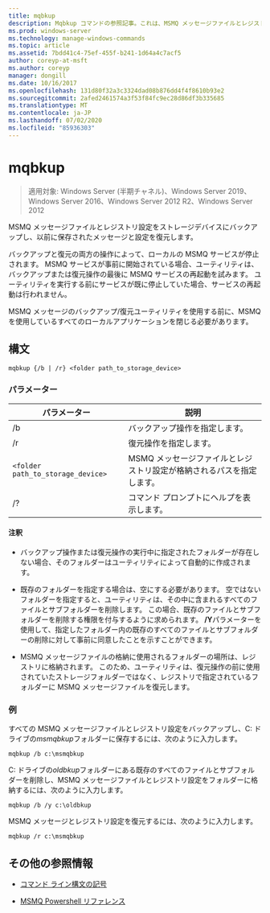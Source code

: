 ```yaml
---
title: mqbkup
description: Mqbkup コマンドの参照記事。これは、MSMQ メッセージファイルとレジストリ設定をストレージデバイスにバックアップし、以前に保存されたメッセージと設定を復元します。
ms.prod: windows-server
ms.technology: manage-windows-commands
ms.topic: article
ms.assetid: 7bdd41c4-75ef-455f-b241-1d64a4c7acf5
author: coreyp-at-msft
ms.author: coreyp
manager: dongill
ms.date: 10/16/2017
ms.openlocfilehash: 131d80f32a3c3324dad08b876dd4f4f8610b93e2
ms.sourcegitcommit: 2afed2461574a3f53f84fc9ec28d86df3b335685
ms.translationtype: MT
ms.contentlocale: ja-JP
ms.lasthandoff: 07/02/2020
ms.locfileid: "85936303"
---
```

# <a name="mqbkup"></a>mqbkup

> 適用対象: Windows Server (半期チャネル)、Windows Server 2019、Windows Server 2016、Windows Server 2012 R2、Windows Server 2012

MSMQ メッセージファイルとレジストリ設定をストレージデバイスにバックアップし、以前に保存されたメッセージと設定を復元します。

バックアップと復元の両方の操作によって、ローカルの MSMQ サービスが停止されます。 MSMQ サービスが事前に開始されている場合、ユーティリティは、バックアップまたは復元操作の最後に MSMQ サービスの再起動を試みます。 ユーティリティを実行する前にサービスが既に停止していた場合、サービスの再起動は行われません。

MSMQ メッセージのバックアップ/復元ユーティリティを使用する前に、MSMQ を使用しているすべてのローカルアプリケーションを閉じる必要があります。

## <a name="syntax"></a>構文

```
mqbkup {/b | /r} <folder path_to_storage_device>
```

### <a name="parameters"></a>パラメーター

| パラメーター | 説明 |
| ------- | -------- |
| /b | バックアップ操作を指定します。 |
| /r | 復元操作を指定します。 |
| `<folder path_to_storage_device>` | MSMQ メッセージファイルとレジストリ設定が格納されるパスを指定します。 |
| /? | コマンド プロンプトにヘルプを表示します。 |

#### <a name="remarks"></a>注釈

- バックアップ操作または復元操作の実行中に指定されたフォルダーが存在しない場合、そのフォルダーはユーティリティによって自動的に作成されます。

- 既存のフォルダーを指定する場合は、空にする必要があります。 空ではないフォルダーを指定すると、ユーティリティは、その中に含まれるすべてのファイルとサブフォルダーを削除します。 この場合、既存のファイルとサブフォルダーを削除する権限を付与するように求められます。 **/Y**パラメーターを使用して、指定したフォルダー内の既存のすべてのファイルとサブフォルダーの削除に対して事前に同意したことを示すことができます。

- MSMQ メッセージファイルの格納に使用されるフォルダーの場所は、レジストリに格納されます。 このため、ユーティリティは、復元操作の前に使用されていたストレージフォルダーではなく、レジストリで指定されているフォルダーに MSMQ メッセージファイルを復元します。

### <a name="examples"></a>例

すべての MSMQ メッセージファイルとレジストリ設定をバックアップし、C: ドライブの*msmqbkup*フォルダーに保存するには、次のように入力します。

```
mqbkup /b c:\msmqbkup
```

C: ドライブの*oldbkup*フォルダーにある既存のすべてのファイルとサブフォルダーを削除し、MSMQ メッセージファイルとレジストリ設定をフォルダーに格納するには、次のように入力します。

```
mqbkup /b /y c:\oldbkup
```

MSMQ メッセージとレジストリ設定を復元するには、次のように入力します。

```
mqbkup /r c:\msmqbkup
```

## <a name="additional-references"></a>その他の参照情報

- [コマンド ライン構文の記号](command-line-syntax-key.md)

- [MSMQ Powershell リファレンス](https://docs.microsoft.com/powershell/module/msmq/?view=win10-ps)
